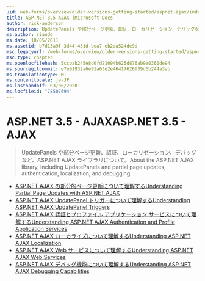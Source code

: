 ```yaml
---
uid: web-forms/overview/older-versions-getting-started/aspnet-ajax/index
title: ASP.NET 3.5-AJAX |Microsoft Docs
author: rick-anderson
description: UpdatePanels や部分ページ更新、認証、ローカリゼーション、デバッグなど、ASP.NET AJAX ライブラリについて。
ms.author: riande
ms.date: 10/05/2011
ms.assetid: b7d13a9f-3d44-431d-bea7-eb2da524de9d
msc.legacyurl: /web-forms/overview/older-versions-getting-started/aspnet-ajax
msc.type: chapter
ms.openlocfilehash: 5ccbab245e8d0fd21094b625d876ab9e0360de94
ms.sourcegitcommit: e7e91932a6e91a63e2e46417626f39d6b244a3ab
ms.translationtype: MT
ms.contentlocale: ja-JP
ms.lasthandoff: 03/06/2020
ms.locfileid: "78507694"
---
```

# <a name="aspnet-35---ajax"></a><span data-ttu-id="0598c-103">ASP.NET 3.5 - AJAX</span><span class="sxs-lookup"><span data-stu-id="0598c-103">ASP.NET 3.5 - AJAX</span></span>

> <span data-ttu-id="0598c-104">UpdatePanels や部分ページ更新、認証、ローカリゼーション、デバッグなど、ASP.NET AJAX ライブラリについて。</span><span class="sxs-lookup"><span data-stu-id="0598c-104">About the ASP.NET AJAX library, including UpdatePanels and partial page updates, authentication, localization, and debugging.</span></span>

- [<span data-ttu-id="0598c-105">ASP.NET AJAX の部分的ページ更新について理解する</span><span class="sxs-lookup"><span data-stu-id="0598c-105">Understanding Partial Page Updates with ASP.NET AJAX</span></span>](understanding-partial-page-updates-with-asp-net-ajax.md)
- [<span data-ttu-id="0598c-106">ASP.NET AJAX UpdatePanel トリガーについて理解する</span><span class="sxs-lookup"><span data-stu-id="0598c-106">Understanding ASP.NET AJAX UpdatePanel Triggers</span></span>](understanding-asp-net-ajax-updatepanel-triggers.md)
- [<span data-ttu-id="0598c-107">ASP.NET AJAX 認証とプロファイル アプリケーション サービスについて理解する</span><span class="sxs-lookup"><span data-stu-id="0598c-107">Understanding ASP.NET AJAX Authentication and Profile Application Services</span></span>](understanding-asp-net-ajax-authentication-and-profile-application-services.md)
- [<span data-ttu-id="0598c-108">ASP.NET AJAX ローカライズについて理解する</span><span class="sxs-lookup"><span data-stu-id="0598c-108">Understanding ASP.NET AJAX Localization</span></span>](understanding-asp-net-ajax-localization.md)
- [<span data-ttu-id="0598c-109">ASP.NET AJAX Web サービスについて理解する</span><span class="sxs-lookup"><span data-stu-id="0598c-109">Understanding ASP.NET AJAX Web Services</span></span>](understanding-asp-net-ajax-web-services.md)
- [<span data-ttu-id="0598c-110">ASP.NET AJAX デバッグ機能について理解する</span><span class="sxs-lookup"><span data-stu-id="0598c-110">Understanding ASP.NET AJAX Debugging Capabilities</span></span>](understanding-asp-net-ajax-debugging-capabilities.md)
